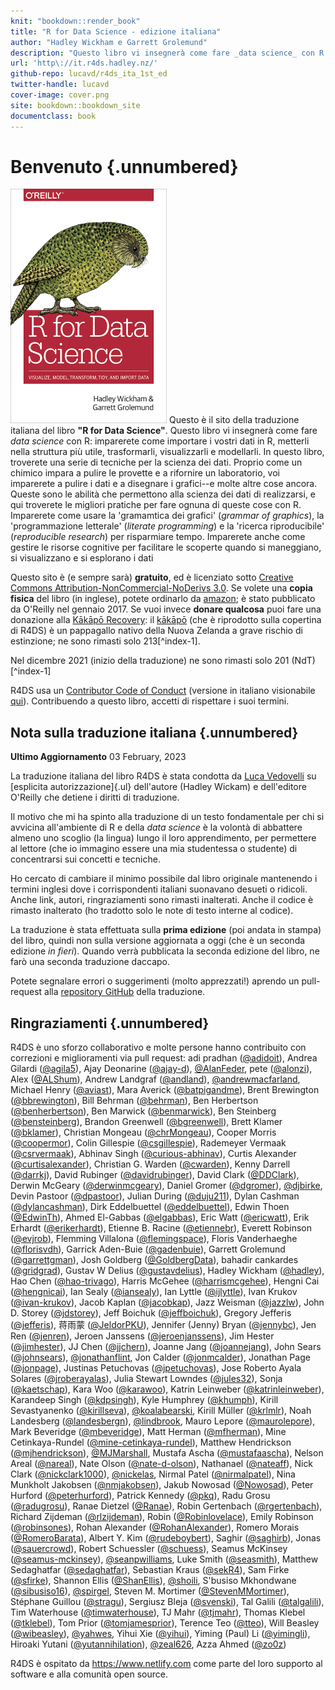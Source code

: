 ```yaml
---
knit: "bookdown::render_book"
title: "R for Data Science - edizione italiana"
author: "Hadley Wickham e Garrett Grolemund"
description: "Questo libro vi insegnerà come fare _data science_ con R: imparerete come importare i vostri dati in R, metterli nella struttura più utile, trasformarli, visualizzarli e modellarli. In questo libro, troverete una serie di tecniche per la scienza dei dati. Proprio come un chimico impara a pulire le provette e a rifornire un laboratorio, voi imparerete a pulire i dati e a disegnare i grafici--e molte altre cose ancora. Queste sono le abilità che permettono alla scienza dei dati di realizzarsi, e qui troverete le migliori pratiche per fare ognuna di queste cose con R. Imparerete come usare la 'gramamtica dei grafici' (_grammar of graphics_), la 'programmazione letterale' (_literate programming_) e la 'ricerca riproducibile' (_reproducible research_) per risparmiare tempo. Imparerete anche come gestire le risorse cognitive per facilitare le scoperte quando si maneggiano, si visualizzano e si esplorano i dati"
url: 'http\://it.r4ds.hadley.nz/'
github-repo: lucavd/r4ds_ita_1st_ed
twitter-handle: lucavd
cover-image: cover.png
site: bookdown::bookdown_site
documentclass: book
---
```


# Benvenuto {.unnumbered}

<a href="http://amzn.to/2aHLAQ1"><img src="cover.png" alt="Buy from amazon" class="cover" width="250" height="375"/></a> Questo è il sito della traduzione italiana del libro **"R for Data Science"**. Questo libro vi insegnerà come fare _data science_ con R: imparerete come importare i vostri dati in R, metterli nella struttura più utile, trasformarli, visualizzarli e modellarli. In questo libro, troverete una serie di tecniche per la scienza dei dati. Proprio come un chimico impara a pulire le provette e a rifornire un laboratorio, voi imparerete a pulire i dati e a disegnare i grafici--e molte altre cose ancora. Queste sono le abilità che permettono alla scienza dei dati di realizzarsi, e qui troverete le migliori pratiche per fare ognuna di queste cose con R. Imparerete come usare la 'gramamtica dei grafici' (_grammar of graphics_), la 'programmazione letterale' (_literate programming_) e la 'ricerca riproducibile' (_reproducible research_) per risparmiare tempo. Imparerete anche come gestire le risorse cognitive per facilitare le scoperte quando si maneggiano, si visualizzano e si esplorano i dati

Questo sito è (e sempre sarà) **gratuito**, ed è licenziato sotto [Creative Commons Attribution-NonCommercial-NoDerivs 3.0](http://creativecommons.org/licenses/by-nc-nd/3.0/us/). Se volete una **copia fisica** del libro (in inglese), potete ordinarlo da [amazon](http://amzn.to/2aHLAQ1); è stato pubblicato da O'Reilly nel gennaio 2017. Se vuoi invece **donare qualcosa** puoi fare una donazione alla [Kākāpō Recovery](https://www.doc.govt.nz/kakapo-donate): il [kākāpō](https://www.youtube.com/watch?v=9T1vfsHYiKY) (che è riprodotto sulla copertina di R4DS) è un pappagallo nativo della Nuova Zelanda a grave rischio di estinzione; ne sono rimasti solo 213[^index-1].

Nel dicembre 2021 (inizio della traduzione) ne sono rimasti solo 201 (NdT)[^index-1] 

R4DS usa un [Contributor Code of Conduct](https://contributor-covenant.org/version/2/0/CODE_OF_CONDUCT.html) (versione in italiano visionabile [qui](https://www.contributor-covenant.org/it/version/2/0/code_of_conduct/)). Contribuendo a questo libro, accetti di rispettare i suoi termini.

## Nota sulla traduzione italiana {.unnumbered}


**Ultimo Aggiornamento** 03 February, 2023

La traduzione italiana del libro R4DS è stata condotta da [Luca Vedovelli](https://lucavd.netlify.app/) su [esplicita autorizzazione]{.ul} dell'autore (Hadley Wickam) e dell'editore O'Reilly che detiene i diritti di traduzione.

Il motivo che mi ha spinto alla traduzione di un testo fondamentale per chi si avvicina all'ambiente di R e della _data science_ è la volontà di abbattere almeno uno scoglio (la lingua) lungo il loro apprendimento, per permettere al lettore (che io immagino essere una mia studentessa o studente) di concentrarsi sui concetti e tecniche.

Ho cercato di cambiare il minimo possibile dal libro originale mantenendo i termini inglesi dove i corrispondenti italiani suonavano desueti o ridicoli. Anche link, autori, ringraziamenti sono rimasti inalterati. Anche il codice è rimasto inalterato (ho tradotto solo le note di testo interne al codice).

La traduzione è stata effettuata sulla **prima edizione** (poi andata in stampa) del libro, quindi non sulla versione aggiornata a oggi (che è un seconda edizione *in fieri*). Quando verrà pubblicata la seconda edizione del libro, ne farò una seconda traduzione daccapo.

Potete segnalare errori o suggerimenti (molto apprezzati!) aprendo un pull-request alla [repository GitHub](https://github.com/lucavd/r4ds_ita_1st_ed) della traduzione.

## Ringraziamenti {.unnumbered}

R4DS è uno sforzo collaborativo e molte persone hanno contribuito con correzioni e miglioramenti via pull request: adi pradhan ([\@adidoit](https://github.com/adidoit)), Andrea Gilardi ([\@agila5](https://github.com/agila5)), Ajay Deonarine ([\@ajay-d](https://github.com/ajay-d)), [\@AlanFeder](https://github.com/AlanFeder), pete ([\@alonzi](https://github.com/alonzi)), Alex ([\@ALShum](https://github.com/ALShum)), Andrew Landgraf ([\@andland](https://github.com/andland)), [\@andrewmacfarland](https://github.com/andrewmacfarland), Michael Henry ([\@aviast](https://github.com/aviast)), Mara Averick ([\@batpigandme](https://github.com/batpigandme)), Brent Brewington ([\@bbrewington](https://github.com/bbrewington)), Bill Behrman ([\@behrman](https://github.com/behrman)), Ben Herbertson ([\@benherbertson](https://github.com/benherbertson)), Ben Marwick ([\@benmarwick](https://github.com/benmarwick)), Ben Steinberg ([\@bensteinberg](https://github.com/bensteinberg)), Brandon Greenwell ([\@bgreenwell](https://github.com/bgreenwell)), Brett Klamer ([\@bklamer](https://github.com/bklamer)), Christian Mongeau ([\@chrMongeau](https://github.com/chrMongeau)), Cooper Morris ([\@coopermor](https://github.com/coopermor)), Colin Gillespie ([\@csgillespie](https://github.com/csgillespie)), Rademeyer Vermaak ([\@csrvermaak](https://github.com/csrvermaak)), Abhinav Singh ([\@curious-abhinav](https://github.com/curious-abhinav)), Curtis Alexander ([\@curtisalexander](https://github.com/curtisalexander)), Christian G. Warden ([\@cwarden](https://github.com/cwarden)), Kenny Darrell ([\@darrkj](https://github.com/darrkj)), David Rubinger ([\@davidrubinger](https://github.com/davidrubinger)), David Clark ([\@DDClark](https://github.com/DDClark)), Derwin McGeary ([\@derwinmcgeary](https://github.com/derwinmcgeary)), Daniel Gromer ([\@dgromer](https://github.com/dgromer)), [\@djbirke](https://github.com/djbirke), Devin Pastoor ([\@dpastoor](https://github.com/dpastoor)), Julian During ([\@duju211](https://github.com/duju211)), Dylan Cashman ([\@dylancashman](https://github.com/dylancashman)), Dirk Eddelbuettel ([\@eddelbuettel](https://github.com/eddelbuettel)), Edwin Thoen ([\@EdwinTh](https://github.com/EdwinTh)), Ahmed El-Gabbas ([\@elgabbas](https://github.com/elgabbas)), Eric Watt ([\@ericwatt](https://github.com/ericwatt)), Erik Erhardt ([\@erikerhardt](https://github.com/erikerhardt)), Etienne B. Racine ([\@etiennebr](https://github.com/etiennebr)), Everett Robinson ([\@evjrob](https://github.com/evjrob)), Flemming Villalona ([\@flemingspace](https://github.com/flemingspace)), Floris Vanderhaeghe ([\@florisvdh](https://github.com/florisvdh)), Garrick Aden-Buie ([\@gadenbuie](https://github.com/gadenbuie)), Garrett Grolemund ([\@garrettgman](https://github.com/garrettgman)), Josh Goldberg ([\@GoldbergData](https://github.com/GoldbergData)), bahadir cankardes ([\@gridgrad](https://github.com/gridgrad)), Gustav W Delius ([\@gustavdelius](https://github.com/gustavdelius)), Hadley Wickham ([\@hadley](https://github.com/hadley)), Hao Chen ([\@hao-trivago](https://github.com/hao-trivago)), Harris McGehee ([\@harrismcgehee](https://github.com/harrismcgehee)), Hengni Cai ([\@hengnicai](https://github.com/hengnicai)), Ian Sealy ([\@iansealy](https://github.com/iansealy)), Ian Lyttle ([\@ijlyttle](https://github.com/ijlyttle)), Ivan Krukov ([\@ivan-krukov](https://github.com/ivan-krukov)), Jacob Kaplan ([\@jacobkap](https://github.com/jacobkap)), Jazz Weisman ([\@jazzlw](https://github.com/jazzlw)), John D. Storey ([\@jdstorey](https://github.com/jdstorey)), Jeff Boichuk ([\@jeffboichuk](https://github.com/jeffboichuk)), Gregory Jefferis ([\@jefferis](https://github.com/jefferis)), 蒋雨蒙 ([\@JeldorPKU](https://github.com/JeldorPKU)), Jennifer (Jenny) Bryan ([\@jennybc](https://github.com/jennybc)), Jen Ren ([\@jenren](https://github.com/jenren)), Jeroen Janssens ([\@jeroenjanssens](https://github.com/jeroenjanssens)), Jim Hester ([\@jimhester](https://github.com/jimhester)), JJ Chen ([\@jjchern](https://github.com/jjchern)), Joanne Jang ([\@joannejang](https://github.com/joannejang)), John Sears ([\@johnsears](https://github.com/johnsears)), [\@jonathanflint](https://github.com/jonathanflint), Jon Calder ([\@jonmcalder](https://github.com/jonmcalder)), Jonathan Page ([\@jonpage](https://github.com/jonpage)), Justinas Petuchovas ([\@jpetuchovas](https://github.com/jpetuchovas)), Jose Roberto Ayala Solares ([\@jroberayalas](https://github.com/jroberayalas)), Julia Stewart Lowndes ([\@jules32](https://github.com/jules32)), Sonja ([\@kaetschap](https://github.com/kaetschap)), Kara Woo ([\@karawoo](https://github.com/karawoo)), Katrin Leinweber ([\@katrinleinweber](https://github.com/katrinleinweber)), Karandeep Singh ([\@kdpsingh](https://github.com/kdpsingh)), Kyle Humphrey ([\@khumph](https://github.com/khumph)), Kirill Sevastyanenko ([\@kirillseva](https://github.com/kirillseva)), [\@koalabearski](https://github.com/koalabearski), Kirill Müller ([\@krlmlr](https://github.com/krlmlr)), Noah Landesberg ([\@landesbergn](https://github.com/landesbergn)), [\@lindbrook](https://github.com/lindbrook), Mauro Lepore ([\@maurolepore](https://github.com/maurolepore)), Mark Beveridge ([\@mbeveridge](https://github.com/mbeveridge)), Matt Herman ([\@mfherman](https://github.com/mfherman)), Mine Cetinkaya-Rundel ([\@mine-cetinkaya-rundel](https://github.com/mine-cetinkaya-rundel)), Matthew Hendrickson ([\@mjhendrickson](https://github.com/mjhendrickson)), [\@MJMarshall](https://github.com/MJMarshall), Mustafa Ascha ([\@mustafaascha](https://github.com/mustafaascha)), Nelson Areal ([\@nareal](https://github.com/nareal)), Nate Olson ([\@nate-d-olson](https://github.com/nate-d-olson)), Nathanael ([\@nateaff](https://github.com/nateaff)), Nick Clark ([\@nickclark1000](https://github.com/nickclark1000)), [\@nickelas](https://github.com/nickelas), Nirmal Patel ([\@nirmalpatel](https://github.com/nirmalpatel)), Nina Munkholt Jakobsen ([\@nmjakobsen](https://github.com/nmjakobsen)), Jakub Nowosad ([\@Nowosad](https://github.com/Nowosad)), Peter Hurford ([\@peterhurford](https://github.com/peterhurford)), Patrick Kennedy ([\@pkq](https://github.com/pkq)), Radu Grosu ([\@radugrosu](https://github.com/radugrosu)), Ranae Dietzel ([\@Ranae](https://github.com/Ranae)), Robin Gertenbach ([\@rgertenbach](https://github.com/rgertenbach)), Richard Zijdeman ([\@rlzijdeman](https://github.com/rlzijdeman)), Robin ([\@Robinlovelace](https://github.com/Robinlovelace)), Emily Robinson ([\@robinsones](https://github.com/robinsones)), Rohan Alexander ([\@RohanAlexander](https://github.com/RohanAlexander)), Romero Morais ([\@RomeroBarata](https://github.com/RomeroBarata)), Albert Y. Kim ([\@rudeboybert](https://github.com/rudeboybert)), Saghir ([\@saghirb](https://github.com/saghirb)), Jonas ([\@sauercrowd](https://github.com/sauercrowd)), Robert Schuessler ([\@schuess](https://github.com/schuess)), Seamus McKinsey ([\@seamus-mckinsey](https://github.com/seamus-mckinsey)), [\@seanpwilliams](https://github.com/seanpwilliams), Luke Smith ([\@seasmith](https://github.com/seasmith)), Matthew Sedaghatfar ([\@sedaghatfar](https://github.com/sedaghatfar)), Sebastian Kraus ([\@sekR4](https://github.com/sekR4)), Sam Firke ([\@sfirke](https://github.com/sfirke)), Shannon Ellis ([\@ShanEllis](https://github.com/ShanEllis)), [\@shoili](https://github.com/shoili), S'busiso Mkhondwane ([\@sibusiso16](https://github.com/sibusiso16)), [\@spirgel](https://github.com/spirgel), Steven M. Mortimer ([\@StevenMMortimer](https://github.com/StevenMMortimer)), Stéphane Guillou ([\@stragu](https://github.com/stragu)), Sergiusz Bleja ([\@svenski](https://github.com/svenski)), Tal Galili ([\@talgalili](https://github.com/talgalili)), Tim Waterhouse ([\@timwaterhouse](https://github.com/timwaterhouse)), TJ Mahr ([\@tjmahr](https://github.com/tjmahr)), Thomas Klebel ([\@tklebel](https://github.com/tklebel)), Tom Prior ([\@tomjamesprior](https://github.com/tomjamesprior)), Terence Teo ([\@tteo](https://github.com/tteo)), Will Beasley ([\@wibeasley](https://github.com/wibeasley)), [\@yahwes](https://github.com/yahwes), Yihui Xie ([\@yihui](https://github.com/yihui)), Yiming (Paul) Li ([\@yimingli](https://github.com/yimingli)), Hiroaki Yutani ([\@yutannihilation](https://github.com/yutannihilation)), [\@zeal626](https://github.com/zeal626), Azza Ahmed ([\@zo0z](https://github.com/zo0z))

R4DS è ospitato da <https://www.netlify.com> come parte del loro supporto al software e alla comunità open source.
